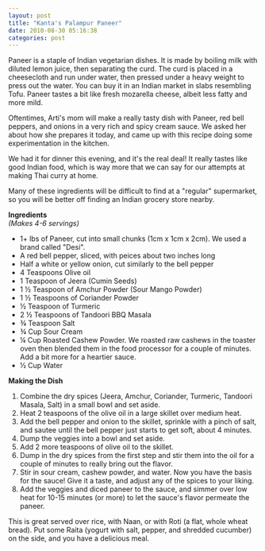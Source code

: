 ```yaml
---
layout: post
title: "Kanta's Palampur Paneer"
date: 2010-08-30 05:16:38
categories: post
---
```

<p>Paneer is a staple of Indian vegetarian dishes.  It is made by boiling milk with diluted lemon juice, then separating the curd.  The curd is placed in a cheesecloth and run under water, then pressed under a heavy weight to press out the water.  You can buy it in an Indian market in slabs resembling Tofu.  Paneer tastes a bit like fresh mozarella cheese, albeit less fatty and more mild.</p>

<p>Oftentimes, Arti's mom will make a really tasty dish with Paneer, red bell peppers, and onions in a very rich and spicy cream sauce.  We asked her about how she prepares it today, and came up with this recipe doing some experimentation in the kitchen.</p>

<p>We had it for dinner this evening, and it's the real deal!  It really tastes like good Indian food, which is way more that we can say for our attempts at making Thai curry at home.</p>  

<p>Many of these ingredients will be difficult to find at a "regular" supermarket, so you will be better off finding an Indian grocery store nearby.</p>

<b>Ingredients</b><br><em>(Makes 4-6 servings)</em>
<ul>
<li>1+ lbs of Paneer, cut into small chunks (1cm x 1cm x 2cm).  We used a brand called "Desi".</li>
<li>A red bell pepper, sliced, with peices about  two inches long</li>
<li>Half a white or yellow onion, cut similarly to the bell pepper</li>
<li>4 Teaspoons Olive oil</li>
<li>1 Teaspoon of Jeera (Cumin Seeds)</li>
<li>1 &frac12; Teaspoon of Amchur Powder (Sour Mango Powder)</li>
<li>1 &frac12; Teaspoons of Coriander Powder</li>
<li>&frac12; Teaspoon of Turmeric</li>
<li>2 &frac12; Teaspoons of Tandoori BBQ Masala</li>
<li>&frac34; Teaspoon Salt</li>
<li>&frac34; Cup Sour Cream</li>
<li>&frac14; Cup Roasted Cashew Powder.  We roasted raw cashews in the toaster oven then blended them in the food processor for a couple of minutes.  Add a bit more for a heartier sauce.</li>
<li>&frac12; Cup Water</li>
</ul>
<b>Making the Dish</b>
<ol>
<li>Combine the dry spices (Jeera, Amchur, Coriander, Turmeric, Tandoori Masala, Salt) in a small bowl and set aside.</li>
<li>Heat 2 teaspoons of the olive oil in a large skillet over medium heat.</li>
<li>Add the bell pepper and onion to the skillet, sprinkle with a pinch of salt, and sautee until the bell pepper just starts to get soft, about 4 minutes.</li>
<li>Dump the veggies into a bowl and set aside.</li>
<li>Add 2 more teaspoons of olive oil to the skillet.</li>
<li>Dump in the dry spices from the first step and stir them into the oil for a couple of minutes to really bring out the flavor.</li>
<li>Stir in sour cream, cashew powder, and water.  Now you have the basis for the sauce!  Give it a taste, and adjust any of the spices to your liking.</li>
<li>Add the veggies and diced paneer to the sauce, and simmer over low heat for 10-15 minutes (or more) to let the sauce's flavor permeate the paneer.</li>
</ol>
<p>This is great served over rice, with Naan, or with Roti (a flat, whole wheat bread).  Put some Raita (yogurt with salt, pepper, and shredded cucumber) on the side, and you have a delicious meal.</p>
